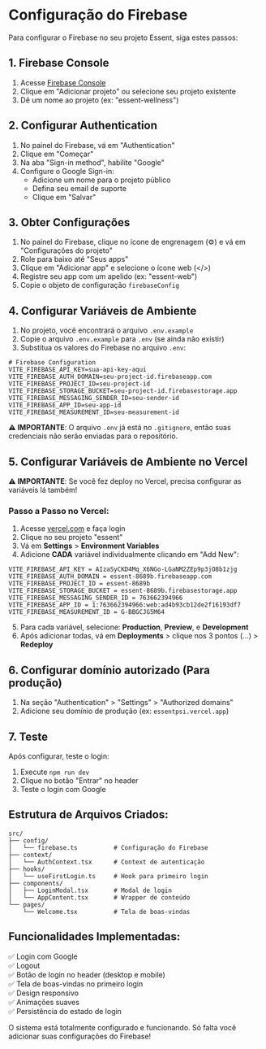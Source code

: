 # Configuração do Firebase

Para configurar o Firebase no seu projeto Essent, siga estes passos:

## 1. Firebase Console
1. Acesse [Firebase Console](https://console.firebase.google.com/)
2. Clique em "Adicionar projeto" ou selecione seu projeto existente
3. Dê um nome ao projeto (ex: "essent-wellness")

## 2. Configurar Authentication
1. No painel do Firebase, vá em "Authentication"
2. Clique em "Começar"
3. Na aba "Sign-in method", habilite "Google"
4. Configure o Google Sign-in:
   - Adicione um nome para o projeto público
   - Defina seu email de suporte
   - Clique em "Salvar"

## 3. Obter Configurações
1. No painel do Firebase, clique no ícone de engrenagem (⚙️) e vá em "Configurações do projeto"
2. Role para baixo até "Seus apps"
3. Clique em "Adicionar app" e selecione o ícone web (</>) 
4. Registre seu app com um apelido (ex: "essent-web")
5. Copie o objeto de configuração `firebaseConfig`

## 4. Configurar Variáveis de Ambiente
1. No projeto, você encontrará o arquivo `.env.example`
2. Copie o arquivo `.env.example` para `.env` (se ainda não existir)
3. Substitua os valores do Firebase no arquivo `.env`:

```env
# Firebase Configuration
VITE_FIREBASE_API_KEY=sua-api-key-aqui
VITE_FIREBASE_AUTH_DOMAIN=seu-project-id.firebaseapp.com
VITE_FIREBASE_PROJECT_ID=seu-project-id
VITE_FIREBASE_STORAGE_BUCKET=seu-project-id.firebasestorage.app
VITE_FIREBASE_MESSAGING_SENDER_ID=seu-sender-id
VITE_FIREBASE_APP_ID=seu-app-id
VITE_FIREBASE_MEASUREMENT_ID=seu-measurement-id
```

**⚠️ IMPORTANTE**: O arquivo `.env` já está no `.gitignore`, então suas credenciais não serão enviadas para o repositório.

## 5. Configurar Variáveis de Ambiente no Vercel

**⚠️ IMPORTANTE**: Se você fez deploy no Vercel, precisa configurar as variáveis lá também!

### Passo a Passo no Vercel:
1. Acesse [vercel.com](https://vercel.com) e faça login
2. Clique no seu projeto "essent"
3. Vá em **Settings** > **Environment Variables**
4. Adicione **CADA** variável individualmente clicando em "Add New":

```
VITE_FIREBASE_API_KEY = AIzaSyCKD4Mq_X6NGo-LGaNM2ZEp9p3jO8b1zjg
VITE_FIREBASE_AUTH_DOMAIN = essent-8689b.firebaseapp.com
VITE_FIREBASE_PROJECT_ID = essent-8689b
VITE_FIREBASE_STORAGE_BUCKET = essent-8689b.firebasestorage.app
VITE_FIREBASE_MESSAGING_SENDER_ID = 763662394966
VITE_FIREBASE_APP_ID = 1:763662394966:web:ad4b93cb12de2f16193df7
VITE_FIREBASE_MEASUREMENT_ID = G-BBGCJG5M64
```

5. Para cada variável, selecione: **Production**, **Preview**, e **Development**
6. Após adicionar todas, vá em **Deployments** > clique nos 3 pontos (...) > **Redeploy**

## 6. Configurar domínio autorizado (Para produção)
1. Na seção "Authentication" > "Settings" > "Authorized domains"
2. Adicione seu domínio de produção (ex: `essentpsi.vercel.app`)

## 7. Teste
Após configurar, teste o login:
1. Execute `npm run dev`
2. Clique no botão "Entrar" no header
3. Teste o login com Google

## Estrutura de Arquivos Criados:
```
src/
├── config/
│   └── firebase.ts          # Configuração do Firebase
├── context/
│   └── AuthContext.tsx      # Context de autenticação
├── hooks/
│   └── useFirstLogin.ts     # Hook para primeiro login
├── components/
│   ├── LoginModal.tsx       # Modal de login
│   └── AppContent.tsx       # Wrapper de conteúdo
└── pages/
    └── Welcome.tsx          # Tela de boas-vindas
```

## Funcionalidades Implementadas:
✅ Login com Google  
✅ Logout  
✅ Botão de login no header (desktop e mobile)  
✅ Tela de boas-vindas no primeiro login  
✅ Design responsivo  
✅ Animações suaves  
✅ Persistência do estado de login  

O sistema está totalmente configurado e funcionando. Só falta você adicionar suas configurações do Firebase!
